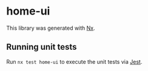 # home-ui

This library was generated with [Nx](https://nx.dev).

## Running unit tests

Run `nx test home-ui` to execute the unit tests via [Jest](https://jestjs.io).
